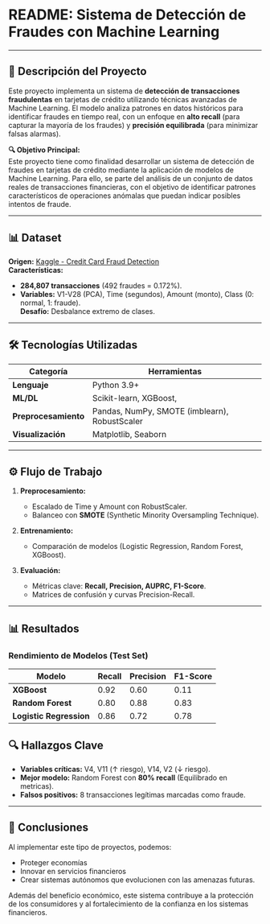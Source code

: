 # **README: Sistema de Detección de Fraudes con Machine Learning**  

---

## **📌 Descripción del Proyecto**  
Este proyecto implementa un sistema de **detección de transacciones fraudulentas** en tarjetas de crédito utilizando técnicas avanzadas de Machine Learning. El modelo analiza patrones en datos históricos para identificar fraudes en tiempo real, con un enfoque en **alto recall** (para capturar la mayoría de los fraudes) y **precisión equilibrada** (para minimizar falsas alarmas).  

**🔍 Objetivo Principal:**  
Este proyecto tiene como finalidad desarrollar un sistema de detección de fraudes en tarjetas de crédito mediante la aplicación de modelos de Machine Learning. Para ello, se parte del análisis de un conjunto de datos reales de transacciones financieras, con el objetivo de identificar patrones característicos de operaciones anómalas que puedan indicar posibles intentos de fraude.  

---

## **📊 Dataset**  
**Origen:** [Kaggle - Credit Card Fraud Detection](https://www.kaggle.com/mlg-ulb/creditcardfraud)  
**Características:**  
- **284,807 transacciones** (492 fraudes = 0.172%).  
- **Variables:** V1-V28 (PCA), Time (segundos), Amount (monto), Class (0: normal, 1: fraude).  
**Desafío:** Desbalance extremo de clases.  

---

## **🛠️ Tecnologías Utilizadas**  
| **Categoría**       | **Herramientas**                                                                 |  
|----------------------|---------------------------------------------------------------------------------|  
| **Lenguaje**         | Python 3.9+                                                                     |  
| **ML/DL**            | Scikit-learn, XGBoost,                                                                      |   
| **Preprocesamiento** | Pandas, NumPy, SMOTE (imblearn), RobustScaler                                   |  
| **Visualización**    | Matplotlib, Seaborn                                                     |   
 

---

## **⚙️ Flujo de Trabajo**  
1. **Preprocesamiento:**  
   - Escalado de Time y Amount con RobustScaler.  
   - Balanceo con **SMOTE** (Synthetic Minority Oversampling Technique).  
    

2. **Entrenamiento:**  
   - Comparación de modelos (Logistic Regression, Random Forest, XGBoost).   
   

3. **Evaluación:**  
   - Métricas clave: **Recall, Precision, AUPRC, F1-Score**.  
   - Matrices de confusión y curvas Precision-Recall.  

   

---

## **📊 Resultados**  
### **Rendimiento de Modelos (Test Set)**  
| Modelo               | Recall | Precision | F1-Score   |   
|----------------------|--------|-----------|----------|   
| **XGBoost**          | 0.92   | 0.60      | 0.11     |    
| **Random Forest**    | 0.80   | 0.88     | 0.83   |   
| **Logistic Regression**              | 0.86   | 0.72      | 0.78    |   




## **🔍 Hallazgos Clave**  
- **Variables críticas:** V4, V11 (↑ riesgo), V14, V2 (↓ riesgo).  
- **Mejor modelo:** Random Forest con **80% recall** (Equilibrado en metricas).   
- **Falsos positivos:** 8 transacciones legítimas marcadas como fraude.   

---

## **🚀 Conclusiones**   
Al implementar este tipo de proyectos, podemos:
- Proteger economías
- Innovar en servicios financieros
- Crear sistemas autónomos que evolucionen con las amenazas futuras.

Además del beneficio económico, este sistema contribuye a la protección de los consumidores y al fortalecimiento de la confianza en los sistemas financieros.  

